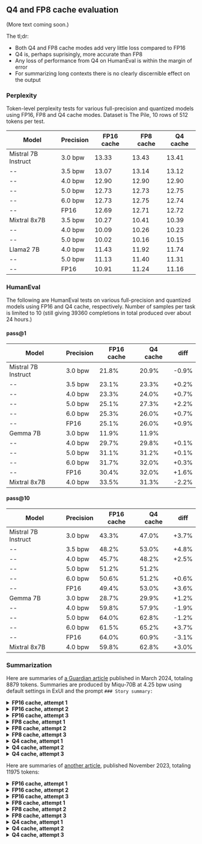 
## Q4 and FP8 cache evaluation

(More text coming soon.)

The tl;dr:

- Both Q4 and FP8 cache modes add very little loss compared to FP16
- Q4 is, perhaps suprisingly, more accurate than FP8
- Any loss of performance from Q4 on HumanEval is within the margin of error
- For summarizing long contexts there is no clearly discernible effect on the output 

### Perplexity

Token-level perplexity tests for various full-precision and quantized models using FP16, FP8 and Q4 cache
modes. Dataset is The Pile, 10 rows of 512 tokens per test. 

Model	| Precision	| FP16 cache	| FP8 cache	| Q4 cache
--------|-----------|---------------|-----------|---------
Mistral 7B Instruct	| 3.0 bpw	| 13.33	| 13.43	| 13.41
--	| 3.5 bpw	| 13.07	| 13.14	| 13.12
--	| 4.0 bpw	| 12.90	| 12.90	| 12.90
--	| 5.0 bpw	| 12.73	| 12.73	| 12.75
--	| 6.0 bpw	| 12.73	| 12.75	| 12.74
--	| FP16	| 12.69	| 12.71	| 12.72
Mixtral 8x7B	| 3.5 bpw	| 10.27	| 10.41	| 10.39
--	| 4.0 bpw	| 10.09	| 10.26	| 10.23
--	| 5.0 bpw	| 10.02	| 10.16	| 10.15
Llama2 7B	| 4.0 bpw	| 11.43	| 11.92	| 11.74
--	| 5.0 bpw	| 11.13	| 11.40	| 11.31
--	| FP16	| 10.91	| 11.24	| 11.16


### HumanEval

The following are HumanEval tests on various full-precision and quantized models using FP16 and Q4 cache,
respectively. Number of samples per task is limited to 10 (still giving 39360 completions in total produced
over about 24 hours.)

#### pass@1 

Model |	Precision	| FP16 cache  |	Q4 cache	| diff
------|-------------|-------------|-------------|-------
Mistral 7B Instruct	| 3.0 bpw	| 21.8%	| 20.9%	| -0.9%
--	| 3.5 bpw	| 23.1%	| 23.3%	| +0.2%
--	| 4.0 bpw	| 23.3%	| 24.0%	| +0.7%
--	| 5.0 bpw	| 25.1%	| 27.3%	| +2.2%
--	| 6.0 bpw	| 25.3%	| 26.0%	| +0.7%
--	| FP16	| 25.1%	| 26.0%	| +0.9%
Gemma 7B 	| 3.0 bpw	| 11.9%	| 11.9%	|
-- 	| 4.0 bpw	| 29.7%	| 29.8%	| +0.1%
-- 	| 5.0 bpw	| 31.1%	| 31.2%	| +0.1%
-- 	| 6.0 bpw	| 31.7%	| 32.0%	| +0.3%
-- 	| FP16	| 30.4%	| 32.0%	| +1.6%
Mixtral 8x7B	| 4.0 bpw	| 33.5%	| 31.3%	| -2.2%

#### pass@10

Model |	Precision	| FP16 cache  |	Q4 cache	| diff
------|-------------|-------------|-------------|-------
Mistral 7B Instruct	| 3.0 bpw	| 43.3%	| 47.0%	| +3.7%
--	| 3.5 bpw	| 48.2%	| 53.0%	| +4.8%
--	| 4.0 bpw	| 45.7%	| 48.2%	| +2.5%
--	| 5.0 bpw	| 51.2%	| 51.2%	| 
--	| 6.0 bpw	| 50.6%	| 51.2%	| +0.6%
--	| FP16	| 49.4%	| 53.0%	| +3.6%
Gemma 7B 	|	3.0 bpw	| 28.7%	| 29.9%	| +1.2%
-- 	|	4.0 bpw	| 59.8%	| 57.9%	| -1.9%
-- 	|	5.0 bpw	| 64.0%	| 62.8%	| -1.2%
-- 	| 	6.0 bpw	| 61.5%	| 65.2%	| +3.7%
-- 	|	FP16	| 64.0%	| 60.9%	| -3.1%
Mixtral 8x7B	|	4.0 bpw	| 59.8%	| 62.8%	| +3.0%

### Summarization

Here are summaries of [a Guardian article](https://www.theguardian.com/world/2024/mar/05/it-was-so-wrong-why-were-so-many-people-imprisoned-over-one-protest-in-bristol)
published in March 2024, totaling 8879 tokens. Summaries are produced by Miqu-70B at 4.25 bpw using default
settings in ExUI and the prompt `### Story summary:`

<details>
  <summary><b>FP16 cache, attempt 1</b></summary>
On 21 March 2021, Fleur Moody was knocked unconscious during a protest in Bristol against the police, crime, sentencing and courts bill. She was later charged with riot - a charge that required senior approval within the Crown Prosecution Service (CPS) and punishable with up to 10 years in prison. To date, 38 people have been charged with riot for their involvement in the Bristol protests, including Moody. Nineteen have been convicted, with sentences ranging from three to six years. Nine protesters are now in prison, and arrests are still being made. More people, and more women, have been imprisoned for rioting during one day in Bristol than in any other protest-related disorder since at least the 1980s. Evidence that has emerged during the protesters' trials suggests a different story: first, that many of the accused were, in fact, acting in self-defence against police aggression; and second, that the unprecedented deployment of riot charges may have had less to do with the severity of the violence during the protest than a politically driven crackdown on the right to protest.<br><br>
</details>
<details>
  <summary><b>FP16 cache, attempt 2</b></summary>
In March 2021, a protest against the police, crime, sentencing and courts bill in Bristol turned violent, resulting in the arrest of 38 people who were charged with riot. Of those, 19 have been convicted with sentences ranging from three to six years, and nine are currently in prison. This is more people and more women who have been imprisoned for rioting during one day in Bristol than in any other protest-related disorder since at least the 1980s. However, evidence that has emerged during the protesters' trials suggests that many of them were acting in self-defense against police aggression, and that the unprecedented deployment of riot charges may have had less to do with the severity of the violence during the protest than a politically driven crackdown on the right to protest.<br><br>
</details>
<details>
  <summary><b>FP16 cache, attempt 3</b></summary>
In March 2021, thousands of people gathered in Bristol to protest against the police, crime, sentencing and courts bill. The protest turned violent, with police and protesters clashing in the streets. In the aftermath, 38 people were charged with riot, a crime that carries a maximum sentence of 10 years in prison. To date, 19 people have been convicted, with sentences ranging from three to six years. The severity of the charges and sentences has raised questions about the right to protest and the role of the police in maintaining order.<br><br>
</details>

<details>
  <summary><b>FP8 cache, attempt 1</b></summary>
In March 2021, 38 people were charged with riot after a protest in Bristol against the police, crime, sentencing and courts bill. The convictions have raised concerns about the right to protest in the UK. The defendants, including Fleur Moody, were charged with riot after a protest in Bristol against the police, crime, sentencing and courts bill. Moody was knocked unconscious by police during the protest. The convictions have raised concerns about the right to protest in the UK.<br><br>
</details>
<details>
  <summary><b>FP8 cache, attempt 2</b></summary>
In March 2021, a protest against the police, crime, sentencing and courts bill in Bristol turned violent, resulting in 38 people being charged with riot. Since then, 19 have been convicted, with sentences ranging from three to six years. This is an unprecedented number of riot convictions for a single day of protest in the UK. The severity of the charges and sentences has raised questions about the police response to the protest and the role of political pressure in the prosecutions. Some defendants have claimed they were acting in self-defense against police aggression, and evidence has emerged that supports their claims. The case raises concerns about the right to protest and the balance between public order and civil liberties.<br><br>
</details>
<details>
  <summary><b>FP8 cache, attempt 3</b></summary>
The story begins with Fleur Moody, a 26-year-old woman who joined a protest against the Police, Crime, Sentencing and Courts Bill in Bristol on 21 March 2021. During the protest, Moody was knocked unconscious by a police officer. She was later charged with riot and pleaded guilty to the lesser charge of affray, receiving a suspended sentence.

The article then explores the context of the protest, which was in response to proposed laws that would give the police extensive new powers to clamp down on protests. The protest turned violent, with clashes between protesters and police resulting in injuries on both sides.

The article also highlights the unusually severe crackdown that followed the protest, with 38 people being charged with riot, a charge that carries a maximum sentence of 10 years in prison. Of those charged, 19 have been convicted, with sentences ranging from three to six years. Nine protesters are currently in prison.

The article raises questions about the excessive use of force by the police during the protest and the lack of accountability for police actions.<br><br>
</details>
<details>
  <summary><b>Q4 cache, attempt 1</b></summary>
On 21 March 2021, Fleur Moody, 26, joined a march protesting against proposed laws that would give the police extensive new powers to clamp down on protests. She was knocked unconscious by police officers during the protest and later charged with riot. To date, 38 people have been charged with riot for their involvement in the Bristol protests, including Moody. Nineteen have been convicted, with sentences ranging from three to six years. Nine protesters are now in prison, and arrests are still being made. The unprecedented deployment of riot charges may have had less to do with the severity of the violence during the protest than a politically driven crackdown on the right to protest.<br><br>
</details>
<details>
  <summary><b>Q4 cache, attempt 2</b></summary>
Fleur Moody was one of 38 people charged with riot for their involvement in the Bristol protests against the police, crime, sentencing and courts bill in March 2021. Of the 19 who have been convicted, nine are in prison, and arrests are still being made. The severity of the state's response has been attributed to the violent extremists who allegedly hijacked the protest. However, evidence from the trials suggests that many of the accused were acting in self-defence against police aggression. The unprecedented deployment of riot charges may have had more to do with a politically driven crackdown on the right to protest than the severity of the violence during the protest.<br><br>
</details>
<details>
  <summary><b>Q4 cache, attempt 3</b></summary>
In March 2021, Fleur Moody joined a protest in Bristol against proposed laws that would give the police extensive new powers to clamp down on protests. During the protest, Moody was struck on the head by a police officer and knocked unconscious. She was later charged with riot, despite having no memory of the incident. To date, 38 people have been charged with riot for their involvement in the Bristol protests, and 19 have been convicted, with sentences ranging from three to six years. This is the largest number of people to be imprisoned for rioting during one day in Bristol since at least the 1980s.<br><br>
</details>

Here are summaries of [another article](https://www.theguardian.com/books/2023/nov/09/andrew-wylie-agency-days-of-the-jackal-serious-literature-big-business),
published November 2023, totaling 11975 tokens:

<details>
  <summary><b>FP16 cache, attempt 1</b></summary>
In 2008, Andrew Wylie, the world’s most renowned literary agent, began plotting to take over the Chinese market after a bidding war broke out among Chinese publishers for the collected works of Jorge Luis Borges. His plan was to sell Henry Kissinger’s book On China to the Chinese market first, an unprecedented tactic for a book by a famous American author. Kissinger quickly became a client of The Wylie Agency, and the new book was sold to a Chinese publisher for more than $1m. This established Wylie’s authority in the Chinese market, and he has since achieved seven-figure deals in China for the works of authors such as Milan Kundera and Philip K Dick.<br><br>
</details>
<details>
  <summary><b>FP16 cache, attempt 2</b></summary>
Andrew Wylie, the world’s most renowned literary agent, has reshaped the business of publishing in profound and controversial ways over the past four decades. He has helped to define the global literary canon while making many great writers famous and rich. But his critics argue that he has hastened the demise of the literary culture he claims to defend. Wylie is largely untroubled by such criticisms and is currently focused on making deals in China. He has been known as The Jackal since 1995 when he lured Martin Amis away from another agent with a pledge to sell his novel for £500,000. Wylie’s ferocity for business is matched by his passion for literature, and he has been a champion of highbrow books and unabashed commerce. His clients include Nobel laureates and some of the most revered writers in the world.<br><br>
</details>
<details>
  <summary><b>FP16 cache, attempt 3</b></summary>
Andrew Wylie, the world’s most renowned literary agent, has reshaped the business of publishing in profound and controversial ways over the past four decades. He has represented many great writers and helped to define the global literary canon, but some critics argue that he has hastened the demise of literary culture. Wylie is currently focused on expanding his business in China, where he aims to establish his authority by representing high-profile authors like Henry Kissinger. He has been successful in achieving seven-figure deals for his clients in the Chinese market.<br><br>
</details>
<details>
  <summary><b>FP8 cache, attempt 1</b></summary>
Andrew Wylie is a literary agent who has represented some of the world's most renowned authors, including Philip Roth, Salman Rushdie, and Kenzaburō Ōe. He is known for his aggressive negotiating style and his ability to secure high advances for his clients. Wylie has been credited with reshaping the business of publishing and has been a champion of highbrow books and unabashed commerce. However, he has also been criticized for hastening the demise of literary culture. Wylie is now turning his attention to the Chinese market, where he has achieved seven-figure deals for the works of authors such as Milan Kundera and Philip K Dick.<br><br>
</details>
<details>
  <summary><b>FP8 cache, attempt 2</b></summary>
Andrew Wylie is a literary agent who has represented a wide range of prominent authors, including Salman Rushdie, Philip Roth, and Martin Amis. He is known for his aggressive negotiation tactics and his ability to secure high advances for his clients. Wylie has been credited with raising the value of literary properties and helping to establish the careers of many successful authors. However, he has also been criticized for his aggressive approach and for contributing to the commercialization of literature. Despite these criticisms, Wylie remains one of the most influential figures in the publishing industry.<br><br>
</details>
<details>
  <summary><b>FP8 cache, attempt 3</b></summary>
Andrew Wylie is 76 years old and is one of the most influential literary agents in the world. He has represented some of the most renowned authors, including Jorge Luis Borges, Philip Roth, and Salman Rushdie. Wylie is known for his aggressive approach to negotiating deals and has been credited with transforming the business of publishing. He has been criticized for his tactics, but he has also been praised for his commitment to literary quality and his ability to secure lucrative deals for his clients. Wylie's agency, The Wylie Agency, represents over 1,300 authors from around the world and has offices in New York, London, and Madrid.<br><br>
</details>
<details>
  <summary><b>Q4 cache, attempt 1</b></summary>
Andrew Wylie, the world’s most renowned literary agent, has reshaped the business of publishing in profound and controversial ways over the past four decades. He has represented many great writers and helped to define the global literary canon, but some critics argue that he has hastened the demise of literary culture. Wylie is currently focused on expanding his business in China, where he has achieved seven-figure deals for the works of authors such as Milan Kundera and Philip K Dick. He is known for his aggressive business tactics and his ability to command high prices for his clients’ works. However, some in the publishing industry argue that Wylie has coarsened the industry and eroded the broader ecosystem of literary publishing.<br><br>
</details>
<details>
  <summary><b>Q4 cache, attempt 2</b></summary>
Andrew Wylie, 76, is the world’s most renowned literary agent, representing an astonishing number of the world’s most revered writers, as well as the estates of many late authors who have become required reading almost everywhere. The agency’s list of more than 1,300 clients includes Saul Bellow, Joseph Brodsky, Albert Camus, Bob Dylan, Louise Glück, Yasunari Kawabata, Czesław Miłosz, VS Naipaul, Kenzaburō Ōe, Orhan Pamuk, José Saramago and Mo Yan – and those are just the ones who have won the Nobel prize. It also includes the Royal Shakespeare Company and contemporary luminaries such as Chimamanda Ngozi Adichie, Karl Ove Knausgård, Rachel Cusk, Deborah Levy and Sally Rooney.<br><br>
</details>
<details>
  <summary><b>Q4 cache, attempt 3</b></summary>
Andrew Wylie, the most famous literary agent in the world, has spent decades reshaping the business of publishing. He has represented the works of Borges, Calvino, Dylan, Knausgård, Levy, Naipaul, Pamuk, Rooney and many others. He has also helped to define the global literary canon. Critics argue that he has hastened the demise of literary culture, but Wylie is untroubled by such criticisms. He is currently focused on making deals in China, where he sees a huge potential market for foreign literary works. In 2008, a bidding war broke out among Chinese publishers for the collected works of Borges, and Wylie decided to try to dictate the value of other foreign works in the Chinese market. He has since achieved seven-figure deals in China for the works of authors such as Kundera and Philip K Dick.<br><br>
</details>




